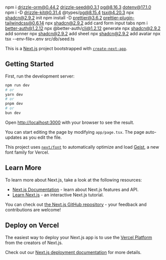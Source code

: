 npm i drizzle-orm@0.44.2 drizzle-seed@0.3.1 pg@8.16.3 dotenv@17.1.0
npm i -D drizzle-kit@0.31.4 @types/pg@8.15.4 tsx@4.20.3
npx shadcn@2.9.2 init
npm install -D prettier@3.6.2 prettier-plugin-tailwindcss@0.6.14
npx shadcn@2.9.2 add card form input tabs
npm i better-auth@1.2.12
npx @better-auth/cli@1.2.12 generate
npx shadcn@2.9.2 add sonner
npx shadcn@2.9.2 add sheet
npx shadcn@2.9.2 add avatar
npx tsx --env-file=.env src/db/seed.ts

This is a [Next.js](https://nextjs.org) project bootstrapped with [`create-next-app`](https://nextjs.org/docs/app/api-reference/cli/create-next-app).

## Getting Started

First, run the development server:

```bash
npm run dev
# or
yarn dev
# or
pnpm dev
# or
bun dev
```

Open [http://localhost:3000](http://localhost:3000) with your browser to see the result.

You can start editing the page by modifying `app/page.tsx`. The page auto-updates as you edit the file.

This project uses [`next/font`](https://nextjs.org/docs/app/building-your-application/optimizing/fonts) to automatically optimize and load [Geist](https://vercel.com/font), a new font family for Vercel.

## Learn More

To learn more about Next.js, take a look at the following resources:

- [Next.js Documentation](https://nextjs.org/docs) - learn about Next.js features and API.
- [Learn Next.js](https://nextjs.org/learn) - an interactive Next.js tutorial.

You can check out [the Next.js GitHub repository](https://github.com/vercel/next.js) - your feedback and contributions are welcome!

## Deploy on Vercel

The easiest way to deploy your Next.js app is to use the [Vercel Platform](https://vercel.com/new?utm_medium=default-template&filter=next.js&utm_source=create-next-app&utm_campaign=create-next-app-readme) from the creators of Next.js.

Check out our [Next.js deployment documentation](https://nextjs.org/docs/app/building-your-application/deploying) for more details.
